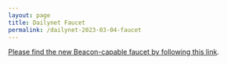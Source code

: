 ```yaml
---
layout: page
title: Dailynet Faucet
permalink: /dailynet-2023-03-04-faucet
---
```


[Please find the new Beacon-capable faucet by following this link](https://faucet.dailynet-2023-03-04.teztnets.xyz).
